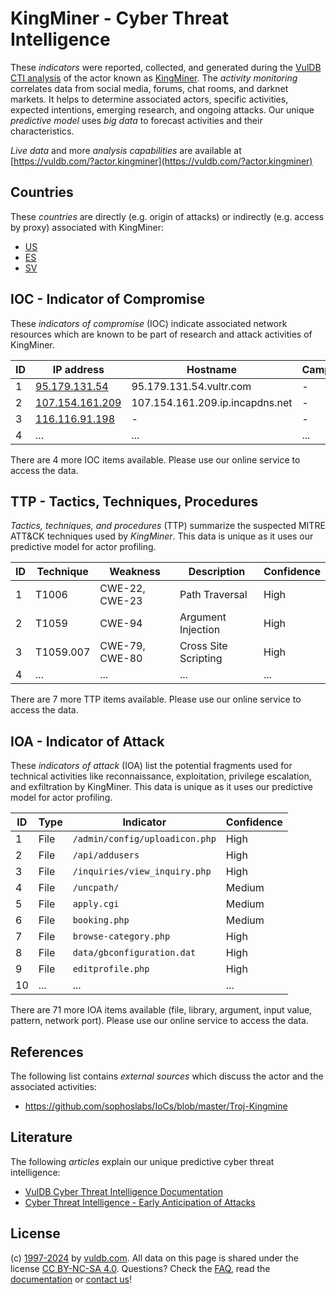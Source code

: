 # KingMiner - Cyber Threat Intelligence

These _indicators_ were reported, collected, and generated during the [VulDB CTI analysis](https://vuldb.com/?kb.cti) of the actor known as [KingMiner](https://vuldb.com/?actor.kingminer). The _activity monitoring_ correlates data from social media, forums, chat rooms, and darknet markets. It helps to determine associated actors, specific activities, expected intentions, emerging research, and ongoing attacks. Our unique _predictive model_ uses _big data_ to forecast activities and their characteristics.

_Live data_ and more _analysis capabilities_ are available at [https://vuldb.com/?actor.kingminer](https://vuldb.com/?actor.kingminer)

## Countries

These _countries_ are directly (e.g. origin of attacks) or indirectly (e.g. access by proxy) associated with KingMiner:

* [US](https://vuldb.com/?country.us)
* [ES](https://vuldb.com/?country.es)
* [SV](https://vuldb.com/?country.sv)

## IOC - Indicator of Compromise

These _indicators of compromise_ (IOC) indicate associated network resources which are known to be part of research and attack activities of KingMiner.

ID | IP address | Hostname | Campaign | Confidence
-- | ---------- | -------- | -------- | ----------
1 | [95.179.131.54](https://vuldb.com/?ip.95.179.131.54) | 95.179.131.54.vultr.com | - | Medium
2 | [107.154.161.209](https://vuldb.com/?ip.107.154.161.209) | 107.154.161.209.ip.incapdns.net | - | High
3 | [116.116.91.198](https://vuldb.com/?ip.116.116.91.198) | - | - | High
4 | ... | ... | ... | ...

There are 4 more IOC items available. Please use our online service to access the data.

## TTP - Tactics, Techniques, Procedures

_Tactics, techniques, and procedures_ (TTP) summarize the suspected MITRE ATT&CK techniques used by _KingMiner_. This data is unique as it uses our predictive model for actor profiling.

ID | Technique | Weakness | Description | Confidence
-- | --------- | -------- | ----------- | ----------
1 | T1006 | CWE-22, CWE-23 | Path Traversal | High
2 | T1059 | CWE-94 | Argument Injection | High
3 | T1059.007 | CWE-79, CWE-80 | Cross Site Scripting | High
4 | ... | ... | ... | ...

There are 7 more TTP items available. Please use our online service to access the data.

## IOA - Indicator of Attack

These _indicators of attack_ (IOA) list the potential fragments used for technical activities like reconnaissance, exploitation, privilege escalation, and exfiltration by KingMiner. This data is unique as it uses our predictive model for actor profiling.

ID | Type | Indicator | Confidence
-- | ---- | --------- | ----------
1 | File | `/admin/config/uploadicon.php` | High
2 | File | `/api/addusers` | High
3 | File | `/inquiries/view_inquiry.php` | High
4 | File | `/uncpath/` | Medium
5 | File | `apply.cgi` | Medium
6 | File | `booking.php` | Medium
7 | File | `browse-category.php` | High
8 | File | `data/gbconfiguration.dat` | High
9 | File | `editprofile.php` | High
10 | ... | ... | ...

There are 71 more IOA items available (file, library, argument, input value, pattern, network port). Please use our online service to access the data.

## References

The following list contains _external sources_ which discuss the actor and the associated activities:

* https://github.com/sophoslabs/IoCs/blob/master/Troj-Kingmine

## Literature

The following _articles_ explain our unique predictive cyber threat intelligence:

* [VulDB Cyber Threat Intelligence Documentation](https://vuldb.com/?kb.cti)
* [Cyber Threat Intelligence - Early Anticipation of Attacks](https://www.scip.ch/en/?labs.20201022)

## License

(c) [1997-2024](https://vuldb.com/?kb.changelog) by [vuldb.com](https://vuldb.com/?kb.about). All data on this page is shared under the license [CC BY-NC-SA 4.0](https://creativecommons.org/licenses/by-nc-sa/4.0/). Questions? Check the [FAQ](https://vuldb.com/?kb.faq), read the [documentation](https://vuldb.com/?kb) or [contact us](https://vuldb.com/?contact)!
